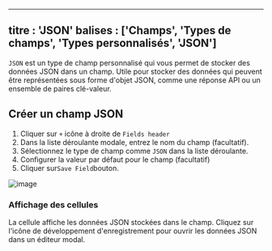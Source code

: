 ***

titre : 'JSON'
balises : \['Champs', 'Types de champs', 'Types personnalisés', 'JSON']
-----------------------------------------------------------------------

`JSON` est un type de champ personnalisé qui vous permet de stocker des données JSON dans un champ. Utile pour stocker des données qui peuvent être représentées sous forme d'objet JSON, comme une réponse API ou un ensemble de paires clé-valeur.

## Créer un champ JSON

1. Cliquer sur `+` icône à droite de `Fields header`
2. Dans la liste déroulante modale, entrez le nom du champ (facultatif).
3. Sélectionnez le type de champ comme `JSON` dans la liste déroulante.
4. Configurer la valeur par défaut pour le champ (facultatif)
5. Cliquer sur`Save Field`bouton.

![image](/img/v2/fields/types/JSON.png)

### Affichage des cellules

La cellule affiche les données JSON stockées dans le champ. Cliquez sur l'icône de développement d'enregistrement pour ouvrir les données JSON dans un éditeur modal.
